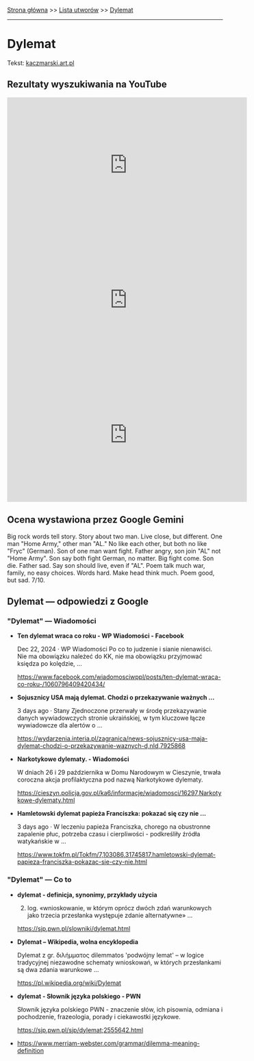 [Strona główna](../index.md) >> [Lista utworów](../list.md) >> [Dylemat](134.md)

---

# Dylemat

Tekst: [kaczmarski.art.pl](https://www.kaczmarski.art.pl/tworczosc/wiersze/dylemat/)

## Rezultaty wyszukiwania na YouTube

<iframe width="560" height="315" src="https://www.youtube.com/embed/prp9br6b5Vc?si=IdontcarewhotheIRSsendsImnotpayingtaxes" title="YouTube video player" frameborder="0" allow="accelerometer; autoplay; clipboard-write; encrypted-media; gyroscope; picture-in-picture; web-share" referrerpolicy="strict-origin-when-cross-origin" allowfullscreen></iframe>

<iframe width="560" height="315" src="https://www.youtube.com/embed/obocyYMgiU8?si=IdontcarewhotheIRSsendsImnotpayingtaxes" title="YouTube video player" frameborder="0" allow="accelerometer; autoplay; clipboard-write; encrypted-media; gyroscope; picture-in-picture; web-share" referrerpolicy="strict-origin-when-cross-origin" allowfullscreen></iframe>

<iframe width="560" height="315" src="https://www.youtube.com/embed/u_6Dcheobdo?si=IdontcarewhotheIRSsendsImnotpayingtaxes" title="YouTube video player" frameborder="0" allow="accelerometer; autoplay; clipboard-write; encrypted-media; gyroscope; picture-in-picture; web-share" referrerpolicy="strict-origin-when-cross-origin" allowfullscreen></iframe>

## Ocena wystawiona przez Google Gemini

Big rock words tell story. Story about two man. Live close, but different. One man "Home Army," other man "AL." No like each other, but both no like "Fryc" (German). Son of one man want fight. Father angry, son join "AL" not "Home Army". Son say both fight German, no matter. Big fight come. Son die. Father sad. Say son should live, even if "AL". Poem talk much war, family, no easy choices. Words hard. Make head think much. Poem good, but sad. 7/10.


## Dylemat — odpowiedzi z Google

### "Dylemat" — Wiadomości

- **Ten dylemat wraca co roku - WP Wiadomości - Facebook**

    Dec 22, 2024  ·  WP Wiadomości Po co to judzenie i sianie nienawiści. Nie ma obowiązku należeć do KK, nie ma obowiązku przyjmować księdza po kolędzie, ... 

   <https://www.facebook.com/wiadomosciwppl/posts/ten-dylemat-wraca-co-roku-/1060796409420434/>
- **Sojusznicy USA mają dylemat. Chodzi o przekazywanie ważnych ...**

    3 days ago  ·  Stany Zjednoczone przerwały w środę przekazywanie danych wywiadowczych stronie ukraińskiej, w tym kluczowe łącze wywiadowcze dla alertów o ... 

   <https://wydarzenia.interia.pl/zagranica/news-sojusznicy-usa-maja-dylemat-chodzi-o-przekazywanie-waznych-d,nId,7925868>
- **Narkotykowe dylematy. - Wiadomości**

    W dniach 26 i 29 października w Domu Narodowym w Cieszynie, trwała coroczna akcja profilaktyczna pod nazwą Narkotykowe dylematy. 

   <https://cieszyn.policja.gov.pl/ka6/informacje/wiadomosci/16297,Narkotykowe-dylematy.html>
- **Hamletowski dylemat papieża Franciszka: pokazać się czy nie ...**

    3 days ago  ·  W leczeniu papieża Franciszka, chorego na obustronne zapalenie płuc, potrzeba czasu i cierpliwości - podkreśliły źródła watykańskie w ... 

   <https://www.tokfm.pl/Tokfm/7,103086,31745817,hamletowski-dylemat-papieza-franciszka-pokazac-sie-czy-nie.html>

### "Dylemat" — Co to

- **dylemat - definicja, synonimy, przykłady użycia**

    2. log. «wnioskowanie, w którym oprócz dwóch zdań warunkowych jako trzecia przesłanka występuje zdanie alternatywne» ... 

   <https://sjp.pwn.pl/slowniki/dylemat.html>
- **Dylemat – Wikipedia, wolna encyklopedia**

    Dylemat z gr. διλήμματος dilemmatos 'podwójny lemat' – w logice tradycyjnej niezawodne schematy wnioskowań, w których przesłankami są dwa zdania warunkowe ... 

   <https://pl.wikipedia.org/wiki/Dylemat>
- **dylemat - Słownik języka polskiego - PWN**

    Słownik języka polskiego PWN - znaczenie słów, ich pisownia, odmiana i pochodzenie, frazeologia, porady i ciekawostki językowe. 

   <https://sjp.pwn.pl/sjp/dylemat;2555642.html>
- <https://www.merriam-webster.com/grammar/dilemma-meaning-definition>

